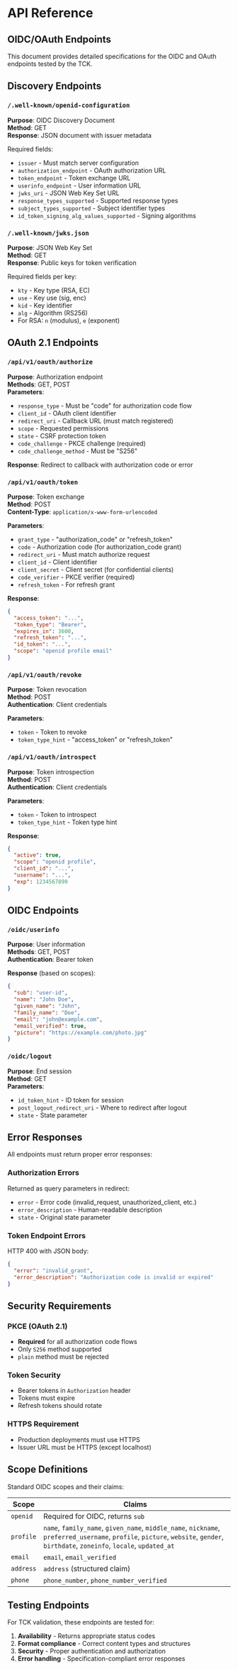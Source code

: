 # API Reference

## OIDC/OAuth Endpoints

This document provides detailed specifications for the OIDC and OAuth endpoints tested by the TCK.

## Discovery Endpoints

### `/.well-known/openid-configuration`
**Purpose**: OIDC Discovery Document  
**Method**: GET  
**Response**: JSON document with issuer metadata

Required fields:
- `issuer` - Must match server configuration
- `authorization_endpoint` - OAuth authorization URL
- `token_endpoint` - Token exchange URL
- `userinfo_endpoint` - User information URL
- `jwks_uri` - JSON Web Key Set URL
- `response_types_supported` - Supported response types
- `subject_types_supported` - Subject identifier types
- `id_token_signing_alg_values_supported` - Signing algorithms

### `/.well-known/jwks.json`
**Purpose**: JSON Web Key Set  
**Method**: GET  
**Response**: Public keys for token verification

Required fields per key:
- `kty` - Key type (RSA, EC)
- `use` - Key use (sig, enc)
- `kid` - Key identifier
- `alg` - Algorithm (RS256)
- For RSA: `n` (modulus), `e` (exponent)

## OAuth 2.1 Endpoints

### `/api/v1/oauth/authorize`
**Purpose**: Authorization endpoint  
**Methods**: GET, POST  
**Parameters**:
- `response_type` - Must be "code" for authorization code flow
- `client_id` - OAuth client identifier
- `redirect_uri` - Callback URL (must match registered)
- `scope` - Requested permissions
- `state` - CSRF protection token
- `code_challenge` - PKCE challenge (required)
- `code_challenge_method` - Must be "S256"

**Response**: Redirect to callback with authorization code or error

### `/api/v1/oauth/token`
**Purpose**: Token exchange  
**Method**: POST  
**Content-Type**: `application/x-www-form-urlencoded`

**Parameters**:
- `grant_type` - "authorization_code" or "refresh_token"
- `code` - Authorization code (for authorization_code grant)
- `redirect_uri` - Must match authorize request
- `client_id` - Client identifier
- `client_secret` - Client secret (for confidential clients)
- `code_verifier` - PKCE verifier (required)
- `refresh_token` - For refresh grant

**Response**:
```json
{
  "access_token": "...",
  "token_type": "Bearer",
  "expires_in": 3600,
  "refresh_token": "...",
  "id_token": "...",
  "scope": "openid profile email"
}
```

### `/api/v1/oauth/revoke`
**Purpose**: Token revocation  
**Method**: POST  
**Authentication**: Client credentials

**Parameters**:
- `token` - Token to revoke
- `token_type_hint` - "access_token" or "refresh_token"

### `/api/v1/oauth/introspect`
**Purpose**: Token introspection  
**Method**: POST  
**Authentication**: Client credentials

**Parameters**:
- `token` - Token to introspect
- `token_type_hint` - Token type hint

**Response**:
```json
{
  "active": true,
  "scope": "openid profile",
  "client_id": "...",
  "username": "...",
  "exp": 1234567890
}
```

## OIDC Endpoints

### `/oidc/userinfo`
**Purpose**: User information  
**Methods**: GET, POST  
**Authentication**: Bearer token

**Response** (based on scopes):
```json
{
  "sub": "user-id",
  "name": "John Doe",
  "given_name": "John",
  "family_name": "Doe",
  "email": "john@example.com",
  "email_verified": true,
  "picture": "https://example.com/photo.jpg"
}
```

### `/oidc/logout`
**Purpose**: End session  
**Method**: GET  
**Parameters**:
- `id_token_hint` - ID token for session
- `post_logout_redirect_uri` - Where to redirect after logout
- `state` - State parameter

## Error Responses

All endpoints must return proper error responses:

### Authorization Errors
Returned as query parameters in redirect:
- `error` - Error code (invalid_request, unauthorized_client, etc.)
- `error_description` - Human-readable description
- `state` - Original state parameter

### Token Endpoint Errors
HTTP 400 with JSON body:
```json
{
  "error": "invalid_grant",
  "error_description": "Authorization code is invalid or expired"
}
```

## Security Requirements

### PKCE (OAuth 2.1)
- **Required** for all authorization code flows
- Only `S256` method supported
- `plain` method must be rejected

### Token Security
- Bearer tokens in `Authorization` header
- Tokens must expire
- Refresh tokens should rotate

### HTTPS Requirement
- Production deployments must use HTTPS
- Issuer URL must be HTTPS (except localhost)

## Scope Definitions

Standard OIDC scopes and their claims:

| Scope | Claims |
|-------|--------|
| `openid` | Required for OIDC, returns `sub` |
| `profile` | `name`, `family_name`, `given_name`, `middle_name`, `nickname`, `preferred_username`, `profile`, `picture`, `website`, `gender`, `birthdate`, `zoneinfo`, `locale`, `updated_at` |
| `email` | `email`, `email_verified` |
| `address` | `address` (structured claim) |
| `phone` | `phone_number`, `phone_number_verified` |

## Testing Endpoints

For TCK validation, these endpoints are tested for:
1. **Availability** - Returns appropriate status codes
2. **Format compliance** - Correct content types and structures
3. **Security** - Proper authentication and authorization
4. **Error handling** - Specification-compliant error responses
